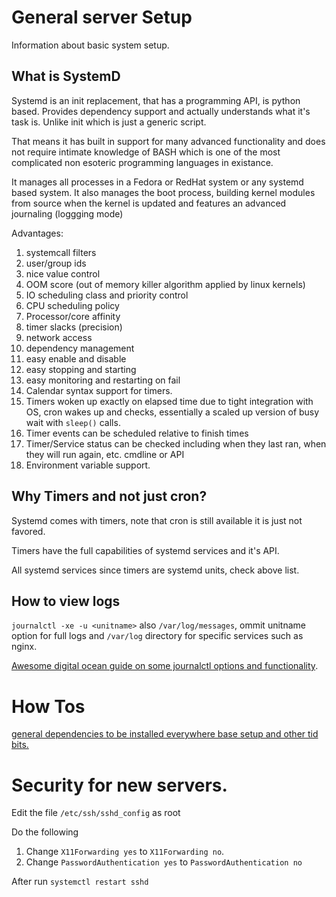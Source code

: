 General server Setup
====================
Information about basic system setup.


## What is SystemD

Systemd is an init replacement, that has a programming API, is python based.
Provides dependency support and actually understands what it's task is. Unlike init which is just a generic script.

That means it has built in support for many advanced functionality and does not require intimate knowledge of BASH which is one of the most complicated non esoteric programming languages in existance.

It manages all processes in a Fedora or RedHat system or any systemd based system. It also manages the boot process, building kernel modules from source when the kernel is updated and features an advanced journaling (loggging mode)

Advantages:


1. systemcall filters
2. user/group ids
3. nice value control
4. OOM score (out of memory killer algorithm applied by linux kernels)
5. IO scheduling class and priority control
6. CPU scheduling policy
7. Processor/core affinity 
8. timer slacks (precision)
9. network access
10. dependency management
11. easy enable and disable
12. easy stopping and starting
13. easy monitoring and restarting on fail
14. Calendar syntax support for timers.
15. Timers woken up exactly on elapsed time due to tight integration with OS, cron wakes up and checks, essentially a scaled up version of busy wait with `sleep()` calls.
16. Timer events can be scheduled relative to finish times
17. Timer/Service status can be checked including when they last ran, when they will run again, etc. cmdline or API
18. Environment variable support.



## Why Timers and not just cron?

Systemd comes with timers, note that cron is still available it is just not favored.


Timers have the full capabilities of systemd services and it's API.

All systemd services since timers are systemd units, check above list.



## How to view logs

`journalctl -xe -u <unitname>` also `/var/log/messages`, ommit unitname option for full logs 
and `/var/log` directory for specific services such as nginx.

[Awesome digital ocean guide on some journalctl options and functionality](https://www.digitalocean.com/community/tutorials/how-to-use-journalctl-to-view-and-manipulate-systemd-logs).





# How Tos

[general dependencies to be installed everywhere base setup and other tid bits.](general.md)


# Security for new servers.

Edit the file `/etc/ssh/sshd_config` as root

Do the following

1. Change `X11Forwarding yes` to `X11Forwarding no`.
2. Change `PasswordAuthentication yes` to `PasswordAuthentication no`

After run `systemctl restart sshd`
